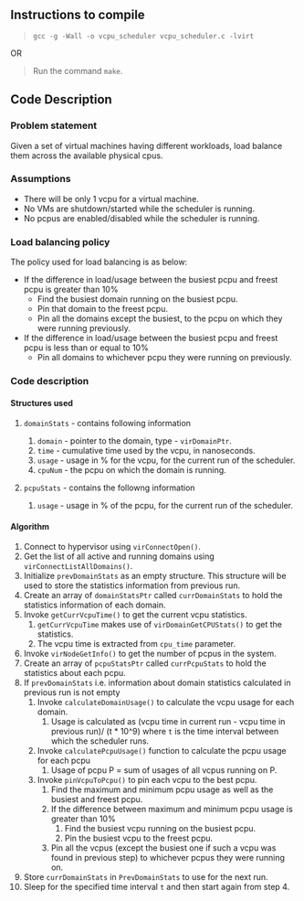## Instructions to compile
>`gcc -g -Wall -o vcpu_scheduler vcpu_scheduler.c -lvirt`

OR

> Run the command `make`.

## Code Description
### Problem statement
Given a set of virtual machines having different workloads, load balance them across the available physical cpus.

### Assumptions
- There will be only 1 vcpu for a virtual machine.
- No VMs are shutdown/started while the scheduler is running.
- No pcpus are enabled/disabled while the scheduler is running.

### Load balancing policy
The policy used for load balancing is as below:
- If the difference in load/usage between the busiest pcpu and freest pcpu is greater than 10%
  - Find the busiest domain running on the busiest pcpu.
  - Pin that domain to the freest pcpu.
  - Pin all the domains except the busiest, to the pcpu on which they were running previously. 
- If the difference in load/usage between the busiest pcpu and freest pcpu is less than or equal to 10%
  - Pin all domains to whichever pcpu they were running on previously.

### Code description
#### Structures used
1. `domainStats` - contains following information
	1. `domain` - pointer to the domain, type - `virDomainPtr`.
	2. `time` - cumulative time used by the vcpu, in nanoseconds.
	3. `usage` - usage in % for the vcpu, for the current run of the scheduler.
	4. `cpuNum` - the pcpu on which the domain is running.

2. `pcpuStats` - contains the followng information
	1. `usage` - usage in % of the pcpu, for the current run of the scheduler.
  
#### Algorithm
1. Connect to hypervisor using `virConnectOpen()`.
2. Get the list of all active and running domains using `virConnectListAllDomains()`.
3. Initialize `prevDomainStats` as an empty structure. This structure will be used to store the statistics information from previous run.
4. Create an array of `domainStatsPtr` called `currDomainStats` to hold the statistics information of each domain.
5. Invoke `getCurrVcpuTime()` to get the current vcpu statistics.
	1. `getCurrVcpuTime` makes use of `virDomainGetCPUStats()` to get the statistics.
	2. The vcpu time is extracted from `cpu_time` parameter.
6. Invoke `virNodeGetInfo()` to get the number of pcpus in the system.
7. Create an array of `pcpuStatsPtr` called `currPcpuStats` to hold the statistics about each pcpu.
8. If `prevDomainStats` i.e. information about domain statistics calculated in previous run is not empty
	1. Invoke `calculateDomainUsage()` to calculate the vcpu usage for each domain.
		1.  Usage is calculated as (vcpu time in current run - vcpu time in previous run)/ (t * 10^9) where `t` is the time interval between which the scheduler runs.
	2. Invoke `calculatePcpuUsage()` function to calculate the pcpu usage for each pcpu
		1. Usage of pcpu P = sum of usages of all vcpus running on P.
	3. Invoke `pinVcpuToPcpu()` to pin each vcpu to the best pcpu.
		1. Find the maximum and minimum pcpu usage as well as the busiest and freest pcpu.
		2. If the difference between maximum and minimum pcpu usage is greater than 10%
			1. Find the busiest vcpu running on the busiest pcpu.
			2. Pin the busiest vcpu to the freest pcpu.
		3. Pin all the vcpus (except the busiest one if such a vcpu was found in previous step) to whichever pcpus they were running on.
9. Store `currDomainStats` in `PrevDomainStats` to use for the next run.
10. Sleep for the specified time interval `t` and then start again from step 4. 
